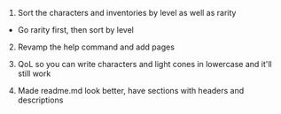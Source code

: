 1. Sort the characters and inventories by level as well as rarity
- Go rarity first, then sort by level

2. Revamp the help command and add pages

3. QoL so you can write characters and light cones in lowercase and it'll still work

4. Made readme.md look better, have sections with headers and descriptions